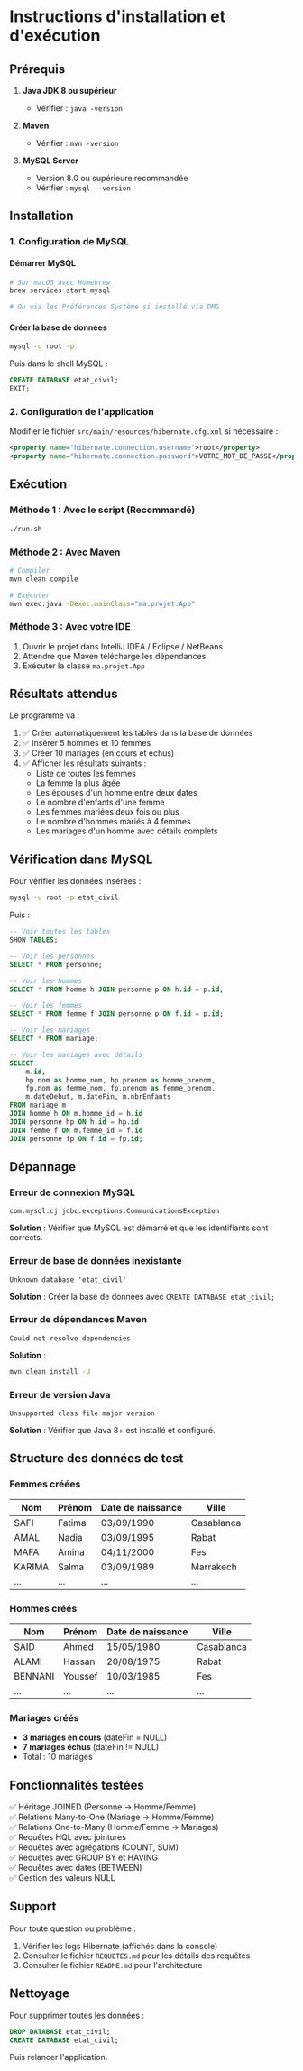# Instructions d'installation et d'exécution

## Prérequis

1. **Java JDK 8 ou supérieur**
   - Vérifier : `java -version`

2. **Maven**
   - Vérifier : `mvn -version`

3. **MySQL Server**
   - Version 8.0 ou supérieure recommandée
   - Vérifier : `mysql --version`

## Installation

### 1. Configuration de MySQL

#### Démarrer MySQL
```bash
# Sur macOS avec Homebrew
brew services start mysql

# Ou via les Préférences Système si installé via DMG
```

#### Créer la base de données
```bash
mysql -u root -p
```

Puis dans le shell MySQL :
```sql
CREATE DATABASE etat_civil;
EXIT;
```

### 2. Configuration de l'application

Modifier le fichier `src/main/resources/hibernate.cfg.xml` si nécessaire :

```xml
<property name="hibernate.connection.username">root</property>
<property name="hibernate.connection.password">VOTRE_MOT_DE_PASSE</property>
```

## Exécution

### Méthode 1 : Avec le script (Recommandé)
```bash
./run.sh
```

### Méthode 2 : Avec Maven
```bash
# Compiler
mvn clean compile

# Exécuter
mvn exec:java -Dexec.mainClass="ma.projet.App"
```

### Méthode 3 : Avec votre IDE
1. Ouvrir le projet dans IntelliJ IDEA / Eclipse / NetBeans
2. Attendre que Maven télécharge les dépendances
3. Exécuter la classe `ma.projet.App`

## Résultats attendus

Le programme va :

1. ✅ Créer automatiquement les tables dans la base de données
2. ✅ Insérer 5 hommes et 10 femmes
3. ✅ Créer 10 mariages (en cours et échus)
4. ✅ Afficher les résultats suivants :
   - Liste de toutes les femmes
   - La femme la plus âgée
   - Les épouses d'un homme entre deux dates
   - Le nombre d'enfants d'une femme
   - Les femmes mariées deux fois ou plus
   - Le nombre d'hommes mariés à 4 femmes
   - Les mariages d'un homme avec détails complets

## Vérification dans MySQL

Pour vérifier les données insérées :

```bash
mysql -u root -p etat_civil
```

Puis :
```sql
-- Voir toutes les tables
SHOW TABLES;

-- Voir les personnes
SELECT * FROM personne;

-- Voir les hommes
SELECT * FROM homme h JOIN personne p ON h.id = p.id;

-- Voir les femmes
SELECT * FROM femme f JOIN personne p ON f.id = p.id;

-- Voir les mariages
SELECT * FROM mariage;

-- Voir les mariages avec détails
SELECT 
    m.id,
    hp.nom as homme_nom, hp.prenom as homme_prenom,
    fp.nom as femme_nom, fp.prenom as femme_prenom,
    m.dateDebut, m.dateFin, m.nbrEnfants
FROM mariage m
JOIN homme h ON m.homme_id = h.id
JOIN personne hp ON h.id = hp.id
JOIN femme f ON m.femme_id = f.id
JOIN personne fp ON f.id = fp.id;
```

## Dépannage

### Erreur de connexion MySQL
```
com.mysql.cj.jdbc.exceptions.CommunicationsException
```
**Solution** : Vérifier que MySQL est démarré et que les identifiants sont corrects.

### Erreur de base de données inexistante
```
Unknown database 'etat_civil'
```
**Solution** : Créer la base de données avec `CREATE DATABASE etat_civil;`

### Erreur de dépendances Maven
```
Could not resolve dependencies
```
**Solution** : 
```bash
mvn clean install -U
```

### Erreur de version Java
```
Unsupported class file major version
```
**Solution** : Vérifier que Java 8+ est installé et configuré.

## Structure des données de test

### Femmes créées
| Nom | Prénom | Date de naissance | Ville |
|-----|--------|-------------------|-------|
| SAFI | Fatima | 03/09/1990 | Casablanca |
| AMAL | Nadia | 03/09/1995 | Rabat |
| MAFA | Amina | 04/11/2000 | Fes |
| KARIMA | Salma | 03/09/1989 | Marrakech |
| ... | ... | ... | ... |

### Hommes créés
| Nom | Prénom | Date de naissance | Ville |
|-----|--------|-------------------|-------|
| SAID | Ahmed | 15/05/1980 | Casablanca |
| ALAMI | Hassan | 20/08/1975 | Rabat |
| BENNANI | Youssef | 10/03/1985 | Fes |
| ... | ... | ... | ... |

### Mariages créés
- **3 mariages en cours** (dateFin = NULL)
- **7 mariages échus** (dateFin != NULL)
- Total : 10 mariages

## Fonctionnalités testées

✅ Héritage JOINED (Personne → Homme/Femme)  
✅ Relations Many-to-One (Mariage → Homme/Femme)  
✅ Relations One-to-Many (Homme/Femme → Mariages)  
✅ Requêtes HQL avec jointures  
✅ Requêtes avec agrégations (COUNT, SUM)  
✅ Requêtes avec GROUP BY et HAVING  
✅ Requêtes avec dates (BETWEEN)  
✅ Gestion des valeurs NULL  

## Support

Pour toute question ou problème :
1. Vérifier les logs Hibernate (affichés dans la console)
2. Consulter le fichier `REQUETES.md` pour les détails des requêtes
3. Consulter le fichier `README.md` pour l'architecture

## Nettoyage

Pour supprimer toutes les données :
```sql
DROP DATABASE etat_civil;
CREATE DATABASE etat_civil;
```

Puis relancer l'application.
